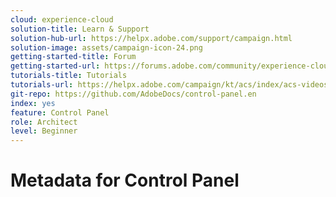 ```yaml
---
cloud: experience-cloud
solution-title: Learn & Support
solution-hub-url: https://helpx.adobe.com/support/campaign.html
solution-image: assets/campaign-icon-24.png
getting-started-title: Forum
getting-started-url: https://forums.adobe.com/community/experience-cloud/marketing-cloud/campaign/standard
tutorials-title: Tutorials
tutorials-url: https://helpx.adobe.com/campaign/kt/acs/index/acs-videos.html
git-repo: https://github.com/AdobeDocs/control-panel.en
index: yes
feature: Control Panel
role: Architect
level: Beginner
---
```


# Metadata for Control Panel
